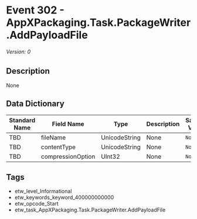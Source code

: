 # Event 302 - AppXPackaging.Task.PackageWriter.AddPayloadFile
###### Version: 0

## Description
None

## Data Dictionary
|Standard Name|Field Name|Type|Description|Sample Value|
|---|---|---|---|---|
|TBD|fileName|UnicodeString|None|`None`|
|TBD|contentType|UnicodeString|None|`None`|
|TBD|compressionOption|UInt32|None|`None`|

## Tags
* etw_level_Informational
* etw_keywords_keyword_400000000000
* etw_opcode_Start
* etw_task_AppXPackaging.Task.PackageWriter.AddPayloadFile